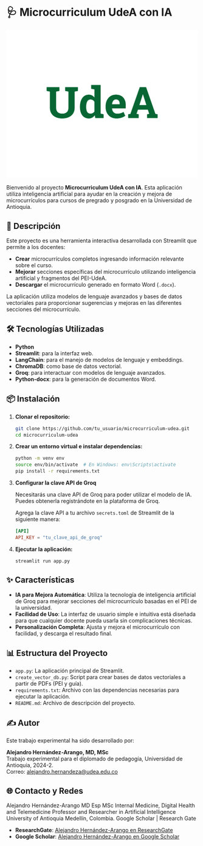 
# 🩺 Microcurriculum UdeA con IA

![Logo UdeA](UdeA+simplificado-01.png)

Bienvenido al proyecto **Microcurriculum UdeA con IA**. Esta aplicación utiliza inteligencia artificial para ayudar en la creación y mejora de microcurrículos para cursos de pregrado y posgrado en la Universidad de Antioquia.

## 🚀 Descripción

Este proyecto es una herramienta interactiva desarrollada con Streamlit que permite a los docentes:

- **Crear** microcurrículos completos ingresando información relevante sobre el curso.
- **Mejorar** secciones específicas del microcurrículo utilizando inteligencia artificial y fragmentos del PEI-UdeA.
- **Descargar** el microcurrículo generado en formato Word (`.docx`).

La aplicación utiliza modelos de lenguaje avanzados y bases de datos vectoriales para proporcionar sugerencias y mejoras en las diferentes secciones del microcurrículo.

## 🛠️ Tecnologías Utilizadas

- **Python**
- **Streamlit**: para la interfaz web.
- **LangChain**: para el manejo de modelos de lenguaje y embeddings.
- **ChromaDB**: como base de datos vectorial.
- **Groq**: para interactuar con modelos de lenguaje avanzados.
- **Python-docx**: para la generación de documentos Word.

## 📦 Instalación

1. **Clonar el repositorio:**

   ```bash
   git clone https://github.com/tu_usuario/microcurriculum-udea.git
   cd microcurriculum-udea
   ```

2. **Crear un entorno virtual e instalar dependencias:**

   ```bash
   python -m venv env
   source env/bin/activate  # En Windows: env\Scripts\activate
   pip install -r requirements.txt
   ```

3. **Configurar la clave API de Groq**

   Necesitarás una clave API de Groq para poder utilizar el modelo de IA. Puedes obtenerla registrándote en la plataforma de Groq.

   Agrega la clave API a tu archivo `secrets.toml` de Streamlit de la siguiente manera:

   ```toml
   [API]
   API_KEY = "tu_clave_api_de_groq"
   ```

4. **Ejecutar la aplicación:**

   ```bash
   streamlit run app.py
   ```

## ✨ Características

- **IA para Mejora Automática**: Utiliza la tecnología de inteligencia artificial de Groq para mejorar secciones del microcurrículo basadas en el PEI de la universidad.
- **Facilidad de Uso**: La interfaz de usuario simple e intuitiva está diseñada para que cualquier docente pueda usarla sin complicaciones técnicas.
- **Personalización Completa**: Ajusta y mejora el microcurrículo con facilidad, y descarga el resultado final.

## 📊 Estructura del Proyecto

- `app.py`: La aplicación principal de Streamlit.
- `create_vector_db.py`: Script para crear bases de datos vectoriales a partir de PDFs (PEI y guía).
- `requirements.txt`: Archivo con las dependencias necesarias para ejecutar la aplicación.
- `README.md`: Archivo de descripción del proyecto.

## ✍️ Autor

Este trabajo experimental ha sido desarrollado por:

**Alejandro Hernández-Arango, MD, MSc**  
Trabajo experimental para el diplomado de pedagogía, Universidad de Antioquia, 2024-2.  
Correo: [alejandro.hernandeza@udea.edu.co](mailto:alejandro.hernandeza@udea.edu.co)

## 🌐 Contacto y Redes
Alejandro Hernández-Arango MD Esp MSc
Internal Medicine, Digital Health and Telemedicine 
Professor and Researcher in Artificial Intelligence
University of Antioquia
Medellín, Colombia.
Google Scholar | Research Gate 


- **ResearchGate**: [Alejandro Hernández-Arango en ResearchGate](https://www.researchgate.net/profile/Alejandro-Hernandez-Arango)
- **Google Scholar**: [Alejandro Hernández-Arango en Google Scholar](https://scholar.google.com.pr/citations?user=IeUO9c8AAAAJ&hl=es&oi=ao)







